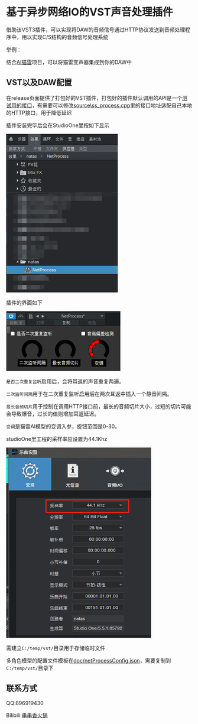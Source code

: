 # 基于异步网络IO的VST声音处理插件

借助该VST3插件，可以实现将DAW的音频信号通过HTTP协议发送到音频处理程序中，用以实现C/S结构的音频信号处理系统

举例：

结合[AI猫雷](https://github.com/IceKyrin/sovits_f0_infer/tree/main)项目，可以将猫雷变声器集成到你的DAW中

## VST以及DAW配置

在release页面提供了打包好的VST插件，打包好的插件默认调用的API是一个[测试用的接口](http://ros.bigf00t.net:6842)，有需要可以修改[source\ss_process.cpp](source\ss_process.cpp)里的接口地址适配自己本地的HTTP接口，用于降低延迟


插件安装完毕后会在StudioOne里按如下显示

![studioOnePlugins](./doc/plugins.png)

插件的界面如下

![UI](./doc/UI.png)

`是否二次重复监听`启用后，会将耳返的声音重复两遍。

`二次监听间隔`用于在二次重复监听启用后在两次耳返中插入一个静音间隔。

`最长音频切片`用于控制在调用HTTP接口前，最长的音频切片大小，过短的切片可能会导致爆音，过长的值则增加耳返延迟。

`变调`是猫雷AI模型的变调入参，旋钮范围是0-30。

studioOne里工程的采样率应设置为44.1Khz

![44.1kHz](./doc/studioOneSampleRateSetting.png)

需建立`C:/temp/vst/`目录用于存储临时文件

多角色模型的配置文件模板在[doc/netProcessConfig.json](doc/netProcessConfig.json)，需要复制到`C:/temp/vst/`目录下

## 联系方式

QQ:896919430

Bilibili:[串串香火锅](https://space.bilibili.com/4958385)
